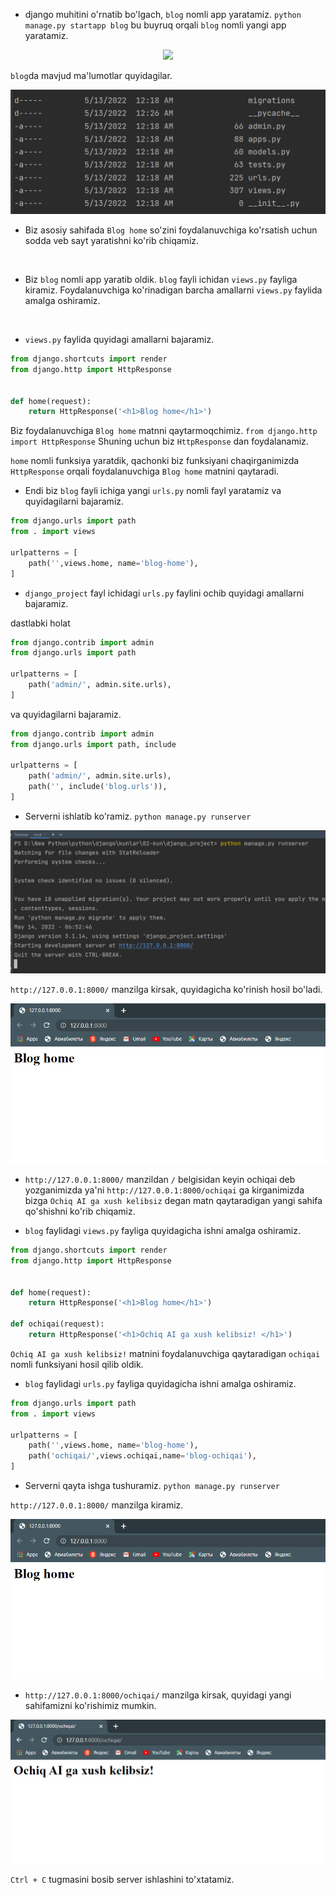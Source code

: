 * django muhitini o'rnatib bo'lgach, `blog` nomli app yaratamiz.
`python manage.py startapp blog` bu buyruq orqali `blog` nomli yangi app yaratamiz.
<p align="center">
    <img src="./image/blog.png">
</p>

`blog`da mavjud ma'lumotlar quyidagilar.

<p align="center">
    <img src="./image/blog_fayllar.png">
</p>

* Biz asosiy sahifada `Blog home` so'zini foydalanuvchiga ko'rsatish uchun sodda veb sayt yaratishni ko'rib chiqamiz.

<br>

* Biz `blog` nomli app yaratib oldik. `blog` fayli ichidan `views.py` fayliga kiramiz. Foydalanuvchiga ko'rinadigan barcha amallarni `views.py` faylida amalga oshiramiz.

<br>

* `views.py` faylida quyidagi amallarni bajaramiz.

```python 
from django.shortcuts import render
from django.http import HttpResponse


def home(request):
    return HttpResponse('<h1>Blog home</h1>')
```

Biz foydalanuvchiga `Blog home` matnni qaytarmoqchimiz.
`from django.http import HttpResponse` Shuning uchun biz `HttpResponse` dan foydalanamiz. 

`home` nomli funksiya yaratdik, qachonki biz funksiyani chaqirganimizda `HttpResponse` orqali foydalanuvchiga
 `Blog home` matnini qaytaradi.

* Endi biz `blog` fayli ichiga yangi `urls.py` nomli fayl yaratamiz va quyidagilarni bajaramiz.

```python
from django.urls import path
from . import views

urlpatterns = [
    path('',views.home, name='blog-home'),
]
```

* `django_project` fayl ichidagi `urls.py` faylini ochib quyidagi amallarni bajaramiz.


dastlabki holat

```python
from django.contrib import admin
from django.urls import path

urlpatterns = [
    path('admin/', admin.site.urls),
]
```
va quyidagilarni bajaramiz.

```python
from django.contrib import admin
from django.urls import path, include

urlpatterns = [
    path('admin/', admin.site.urls),
    path('', include('blog.urls')),
]
```
* Serverni ishlatib ko'ramiz. `python manage.py runserver`

<p align="center">
    <img src="./image/serverni_ishlatish.png">
</p>

`http://127.0.0.1:8000/` manzilga kirsak, quyidagicha ko'rinish hosil bo'ladi.

<p align="center">
    <img src="./image/homePage.png">
</p>

* `http://127.0.0.1:8000/` manzildan `/` belgisidan keyin ochiqai deb yozganimizda ya'ni `http://127.0.0.1:8000/ochiqai` ga kirganimizda bizga `Ochiq AI ga xush kelibsiz` degan matn qaytaradigan yangi sahifa qo'shishni ko'rib chiqamiz.


* `blog` faylidagi `views.py` fayliga quyidagicha ishni amalga oshiramiz.

```python
from django.shortcuts import render
from django.http import HttpResponse


def home(request):
    return HttpResponse('<h1>Blog home</h1>')

def ochiqai(request):
    return HttpResponse('<h1>Ochiq AI ga xush kelibsiz! </h1>')
```
`Ochiq AI ga xush kelibsiz!` matnini foydalanuvchiga qaytaradigan `ochiqai` nomli funksiyani hosil qilib oldik.


* `blog` faylidagi `urls.py` fayliga quyidagicha ishni amalga oshiramiz.

```python
from django.urls import path
from . import views

urlpatterns = [
    path('',views.home, name='blog-home'),
    path('ochiqai/',views.ochiqai,name='blog-ochiqai'),
]
```

* Serverni qayta ishga tushuramiz. `python manage.py runserver`

`http://127.0.0.1:8000/` manzilga kiramiz.

<p align="center">
    <img src="./image/homePage.png">
</p>

* `http://127.0.0.1:8000/ochiqai/` manzilga kirsak, quyidagi yangi sahifamizni ko'rishimiz mumkin.

<p align="center">
    <img src="./image/ochiqai.png">
</p>

`Ctrl + C` tugmasini bosib server ishlashini to'xtatamiz.